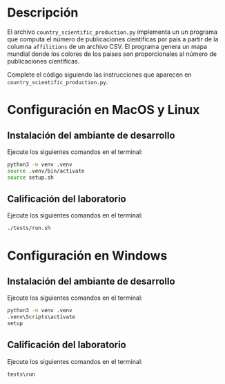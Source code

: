 # Descripción

El archivo `country_scientific_production.py` implementa un un programa que 
computa el número de publicaciones científicas por país a partir de la columna
`affilitions` de un archivo CSV. El programa genera un mapa mundial donde los 
colores de los paises son proporcionales al número de publicaciones científicas.


Complete el código siguiendo las instrucciones que aparecen en 
`country_scientific_production.py`.

# Configuración en MacOS y Linux

## Instalación del ambiante de desarrollo

Ejecute los siguientes comandos en el terminal:

```bash
python3 -m venv .venv
source .venv/bin/activate
source setup.sh
```

## Calificación del laboratorio

Ejecute los siguientes comandos en el terminal:

```bash
./tests/run.sh
```

# Configuración en Windows

## Instalación del ambiante de desarrollo

Ejecute los siguientes comandos en el terminal:

```bash
python3 -m venv .venv
.venv\Scripts\activate
setup
```

## Calificación del laboratorio

Ejecute los siguientes comandos en el terminal:

```bash
tests\run
```